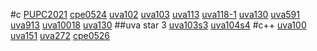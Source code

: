 #c
[PUPC2021](https://github.com/31461057/c-c-java-python-code/blob/main/PUPC2021.c)
[cpe0524](https://github.com/31461057/c-c-java-python-code/blob/main/cpe0524.c)
[uva102](https://github.com/31461057/c-c-java-python-code/blob/main/uva102.c)
[uva103](https://github.com/31461057/c-c-java-python-code/blob/main/uva103.c)
[uva113](https://github.com/31461057/c-c-java-python-code/blob/main/uva113.c)
[uva118-1](https://github.com/31461057/c-c-java-python-code/blob/main/uva118-1.c)
[uva130](https://github.com/31461057/c-c-java-python-code/blob/main/uva103.c)
[uva591](https://github.com/31461057/c-c-java-python-code/blob/main/uva591.c)
[uva913](https://github.com/31461057/c-c-java-python-code/blob/main/uva913.c)
[uva10018](https://github.com/31461057/c-c-java-python-code/blob/main/uva10018.c)
[uva130](https://github.com/31461057/c-c-java-python-code/blob/main/uva130.cpp)
##uva star 3
[uva103s3](https://github.com/31461057/c-c-java-python-code/blob/main/uva103s3.c)
[uva104s4](https://github.com/31461057/c-c-java-python-code/blob/main/uva104s3.c)
#c++
[uva100](https://github.com/31461057/c-c-java-python-code/blob/main/uva100.cpp)
[uva151](https://github.com/31461057/c-c-java-python-code/blob/main/uva151c%2B%2B.cpp)
[uva272]()
[cpe0526](https://github.com/31461057/c-c-java-python-code/blob/main/uva0526c%2B%2B.cpp)

